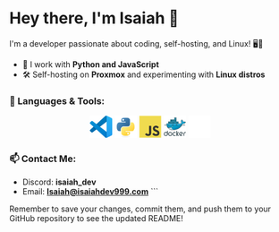 # Hey there, I'm Isaiah 👋

I'm a developer passionate about coding, self-hosting, and Linux! 🖥️🚀

- 🔧 I work with **Python and JavaScript**
- 🛠️ Self-hosting on **Proxmox** and experimenting with **Linux distros**


### 🌟 Languages & Tools:

<div align="center">
  <img src="./img/vscode.svg" alt="Visual Studio Code" width="40px" />
  <img src="./img/python.svg" alt="Python" width="40px" />
  <img src="./img/javascript.svg" alt="Java" width="40px" />
  <img src="./img/docker.svg" alt="Docker" width="40px" />
  <img src="./img/github.svg" alt="Github" width="40px" />
</div>

### 📫 Contact Me: 

- Discord: **isaiah_dev**
- Email: **Isaiah@isaiahdev999.com** ```

Remember to save your changes, commit them, and push them to your GitHub repository to see the updated README!